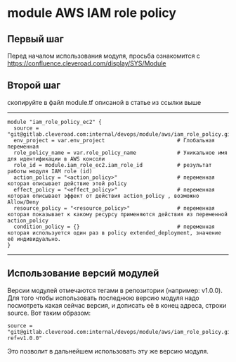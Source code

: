 # module AWS IAM role policy

## Первый шаг 
Перед началом использования модуля, просьба ознакомится с 
https://confluence.cleveroad.com/display/SYS/Module

## Второй шаг 
скопируйте в файл module.tf описаной в статье из ссылки выше

---

``` 
module "iam_role_policy_ec2" {
  source = "git@gitlab.cleveroad.com:internal/devops/module/aws/iam_role_policy.git"
  env_project = var.env_project                       # Глобальная переменная
  role_policy_name = var.role_policy_name             # Уникальное имя для идентификации в AWS консоли
  role_id = module.iam_role_ec2.iam_role_id           # результат работы модуля IAM role (id)
  action_policy = "<action_policy>"                   # переменная которая описывает действие этой policy
  effect_policy = "<effect_policy>"                   # переменная которая описывает эффект от действия action_policy , возможно Allow/Deny
  resource_policy = "<resource_policy>"               # переменная которая показывает к какому ресурсу применяются действия из переменной action_policy
  condition_policy = {}                               # переменная которая используется один раз в policy extended_deployment, значение её индивидуально.
}
```

---

## Использование версий модулей
Версии модулей отмечаются тегами в репозитории (например: v1.0.0).
Для того чтобы использовать последнюю версию модуля надо посмотреть какая сейчас версия, и дописать её в конец адреса, строки source. Вот таким образом:
```
source = "git@gitlab.cleveroad.com:internal/devops/module/aws/iam_role_policy.git?ref=v1.0.0"
```
Это позволит в дальнейшем использовать эту же версию модуля. 
